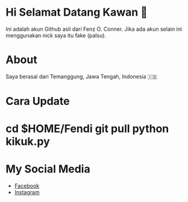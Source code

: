 <h1>Hi Selamat Datang Kawan 👋</h1>
<p>Ini adalah akun Github asli dari Fenz O. Conner. Jika ada akun selain ini menggunakan nick saya itu fake (palsu).</p>
<h1>About</h1>
<p>Saya berasal dari Temanggung, Jawa Tengah, Indonesia 🇮🇩</p>
<h1>Cara Update<h1>
 cd $HOME/Fendi
 git pull
 python kikuk.py
<h1>My Social Media</h1>
<ul>
   <li><a href="https://www.facebook.com/jibran.ysi">Facebook</a></li>
   <li><a href="https://www.instagram.com/triefendi_">Instagram</a></li>
</ul>

